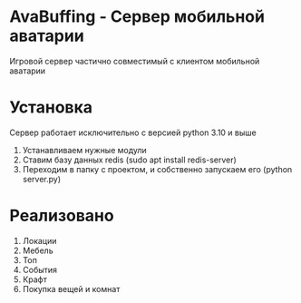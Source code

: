 # AvaBuffing - Сервер мобильной аватарии
Игровой сервер частично совместимый с клиентом мобильной аватарии

# Установка
Сервер работает исключительно с версией python 3.10 и выше

1) Устанавливаем нужные модули
2) Ставим базу данных redis (sudo apt install redis-server)
3) Переходим в папку с проектом, и собственно запускаем его (python server.py)

# Реализовано
1) Локации
2) Мебель
3) Топ
4) События
5) Крафт
6) Покупка вещей и комнат
